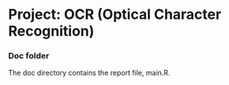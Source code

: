# Project: OCR (Optical Character Recognition) 

### Doc folder

The doc directory contains the report file, main.R.
